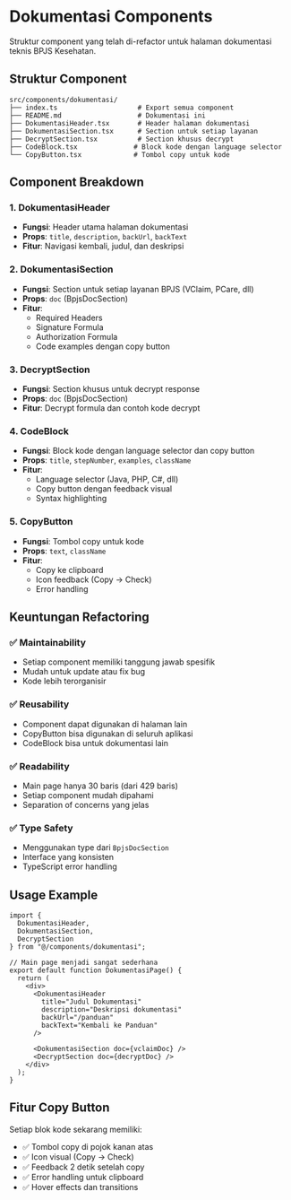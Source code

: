 # Dokumentasi Components

Struktur component yang telah di-refactor untuk halaman dokumentasi teknis BPJS Kesehatan.

## Struktur Component

```
src/components/dokumentasi/
├── index.ts                    # Export semua component
├── README.md                   # Dokumentasi ini
├── DokumentasiHeader.tsx       # Header halaman dokumentasi
├── DokumentasiSection.tsx      # Section untuk setiap layanan
├── DecryptSection.tsx          # Section khusus decrypt
├── CodeBlock.tsx              # Block kode dengan language selector
└── CopyButton.tsx             # Tombol copy untuk kode
```

## Component Breakdown

### 1. DokumentasiHeader
- **Fungsi**: Header utama halaman dokumentasi
- **Props**: `title`, `description`, `backUrl`, `backText`
- **Fitur**: Navigasi kembali, judul, dan deskripsi

### 2. DokumentasiSection
- **Fungsi**: Section untuk setiap layanan BPJS (VClaim, PCare, dll)
- **Props**: `doc` (BpjsDocSection)
- **Fitur**: 
  - Required Headers
  - Signature Formula
  - Authorization Formula
  - Code examples dengan copy button

### 3. DecryptSection
- **Fungsi**: Section khusus untuk decrypt response
- **Props**: `doc` (BpjsDocSection)
- **Fitur**: Decrypt formula dan contoh kode decrypt

### 4. CodeBlock
- **Fungsi**: Block kode dengan language selector dan copy button
- **Props**: `title`, `stepNumber`, `examples`, `className`
- **Fitur**: 
  - Language selector (Java, PHP, C#, dll)
  - Copy button dengan feedback visual
  - Syntax highlighting

### 5. CopyButton
- **Fungsi**: Tombol copy untuk kode
- **Props**: `text`, `className`
- **Fitur**: 
  - Copy ke clipboard
  - Icon feedback (Copy → Check)
  - Error handling

## Keuntungan Refactoring

### ✅ **Maintainability**
- Setiap component memiliki tanggung jawab spesifik
- Mudah untuk update atau fix bug
- Kode lebih terorganisir

### ✅ **Reusability**
- Component dapat digunakan di halaman lain
- CopyButton bisa digunakan di seluruh aplikasi
- CodeBlock bisa untuk dokumentasi lain

### ✅ **Readability**
- Main page hanya 30 baris (dari 429 baris)
- Setiap component mudah dipahami
- Separation of concerns yang jelas

### ✅ **Type Safety**
- Menggunakan type dari `BpjsDocSection`
- Interface yang konsisten
- TypeScript error handling

## Usage Example

```tsx
import { 
  DokumentasiHeader, 
  DokumentasiSection, 
  DecryptSection 
} from "@/components/dokumentasi";

// Main page menjadi sangat sederhana
export default function DokumentasiPage() {
  return (
    <div>
      <DokumentasiHeader 
        title="Judul Dokumentasi"
        description="Deskripsi dokumentasi"
        backUrl="/panduan"
        backText="Kembali ke Panduan"
      />
      
      <DokumentasiSection doc={vclaimDoc} />
      <DecryptSection doc={decryptDoc} />
    </div>
  );
}
```

## Fitur Copy Button

Setiap blok kode sekarang memiliki:
- ✅ Tombol copy di pojok kanan atas
- ✅ Icon visual (Copy → Check)
- ✅ Feedback 2 detik setelah copy
- ✅ Error handling untuk clipboard
- ✅ Hover effects dan transitions 